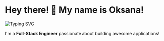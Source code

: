 
# Hey there! 👋 My name is Oksana! 
![Typing SVG](https://readme-typing-svg.herokuapp.com?font=Fira+Code&pause=1000&color=F7A500&width=435&lines=Full+Stack+Developer;Passionate+about+Coding;Lifelong+Learner;And+Just+Like+Coding!)

I'm a **Full-Stack Engineer** passionate about building awesome applications!  


